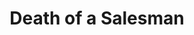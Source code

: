 ---
title: Death of a Salesman
year: 1978
opening_date: 1978-01-20
closing_date: 1978-02-04
layout: productions
image:
image_caption:
image_credit:
playbill: 
category: 
details:
  Theatre: Theatre Jacksonville
  Venue: Little Theatre
cast:
  Willy Loman: Norman Howard
  Linda: Marion Conner
  Happy: Thom Scoggins
  Biff: David Horne
  Bernard: Philip St. Laurent
  The Woman: Carolyn Courreges
  Charley: Blaise Castelli
  Uncle Ben: Bruce Reymond
  Howard Wagner: Ernest Mastroianni
  Jenny: Pam Allen
  Stanley: Jim Triolo
  Miss Forsythe: Nancy Blocksidge
  Letta: Cynthia Wooden
crew:
  Director: Robert Knowles
  Scene Design: Mike Murphy
  Stage Manager: Pam Jackson
  Lighting Design: Kelly Hart
  Lighting Technician: Doug Thomas
  Sound Technician: Wanda Newell
  Set Construction:
    - Scott Dunham
    - Marty Friedman
    - Virginia Fox
    - Sherri Harris
    - Marlon Hecht
    - Tom Heffernan
    - John Hull
    - Dick Kerekes
    - Sue McCormack
    - Niki Morrissett
    - Mike Reymond
    - Bebe Schroder
    - Scott Smith
    - Ben Weise
  Properties:
    - Amelia Senhausen
    - Valerie Howard
    - Niki Morrissett
  Costumes: Gert Berman
  Publicity: Madge Bruner
  Box Office:
    - Pat Mullarkey
    - Shirley Cooke
    - Ann Dubow
    - Bette Sheurer
    - Pat Somers
    - Barbara Stillson
    - Esta Tkac
    - Martha Wynne
orchestra:
external_links:
---